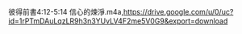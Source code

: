 彼得前書4:12-5:14 信心的煉淨.m4a,https://drive.google.com/u/0/uc?id=1rPTmDAuLqzLR9h3n3YUvLV4F2me5V0G9&export=download